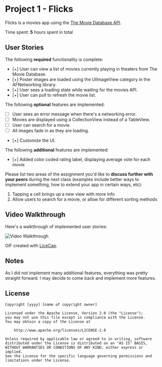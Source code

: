 # Project 1 - Flicks

Flicks is a movies app using the [The Movie Database API](http://docs.themoviedb.apiary.io/#).

Time spent: **5** hours spent in total

## User Stories

The following **required** functionality is complete:

- [+] User can view a list of movies currently playing in theaters from The Movie Database.
- [+] Poster images are loaded using the UIImageView category in the AFNetworking library.
- [+] User sees a loading state while waiting for the movies API.
- [+] User can pull to refresh the movie list.

The following **optional** features are implemented:

- [ ] User sees an error message when there's a networking error.
- [ ] Movies are displayed using a CollectionView instead of a TableView.
- [ ] User can search for a movie.
- [ ] All images fade in as they are loading.
- [+] Customize the UI.

The following **additional** features are implemented:

- [+] Added color coded rating label, displaying average vote for each movie

Please list two areas of the assignment you'd like to **discuss further with your peers** during the next class (examples include better ways to implement something, how to extend your app in certain ways, etc):

1. Tapping a cell brings up a new view with more info
2. Allow users to search for a movie, or allow for different sorting methods

## Video Walkthrough 

Here's a walkthrough of implemented user stories:

<img src='http://imgur.com/IPaY1h9.gif' title='Video Walkthrough' width='' alt='Video Walkthrough' />

GIF created with [LiceCap](http://www.cockos.com/licecap/).

## Notes

As I did not implement many additional features, everything was pretty straight forward. I may decide to come back and implement more features.

## License

    Copyright [yyyy] [name of copyright owner]

    Licensed under the Apache License, Version 2.0 (the "License");
    you may not use this file except in compliance with the License.
    You may obtain a copy of the License at

        http://www.apache.org/licenses/LICENSE-2.0

    Unless required by applicable law or agreed to in writing, software
    distributed under the License is distributed on an "AS IS" BASIS,
    WITHOUT WARRANTIES OR CONDITIONS OF ANY KIND, either express or implied.
    See the License for the specific language governing permissions and
    limitations under the License.
